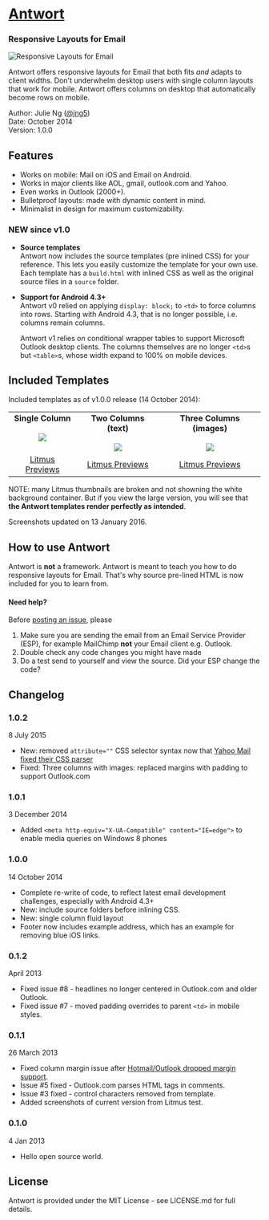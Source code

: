 # [Antwort](http://internations.github.com/antwort)

### Responsive Layouts for Email
![Responsive Layouts for Email](http://internations.github.io/antwort/images/antwort-v1-graphic.png "Responsive Layouts for Email")

Antwort offers responsive layouts for Email that both fits _and_ adapts to client widths. Don't underwhelm desktop users with single column layouts that work for mobile. Antwort offers columns on desktop that automatically become rows on mobile.

Author: Julie Ng ([@jng5](http://twitter.com/jng5))  
Date: October 2014  
Version: 1.0.0  

## Features

* Works on mobile: Mail on iOS and Email on Android.
* Works in major clients like AOL, gmail, outlook.com and Yahoo.
* Even works in Outlook (2000+).
* Bulletproof layouts: made with dynamic content in mind.
* Minimalist in design for maximum customizability.

### NEW since v1.0

* __Source templates__  
  Antwort now includes the source templates (pre inlined CSS) for your reference. This lets you easily customize the template for your own use. Each template has a `build.html` with inlined CSS as well as the original source files in a `source` folder.
  
* __Support for Android 4.3+__  
  Antwort v0 relied on applying `display: block;` to `<td>` to force columns into rows. Starting with Android 4.3, that is no longer possible, i.e. columns remain columns. 
  
  Antwort v1 relies on conditional wrapper tables to support Microsoft Outlook desktop clients. The columns themselves are no longer `<td>`s but `<table>`s, whose width expand to 100% on mobile devices.

## Included Templates

Included templates as of v1.0.0 release (14 October 2014):

<table>
  <tbody>
    <tr>
      <td align="center" valign="top">
        <strong>Single Column</strong><br><br>
        <a href="https://github.com/InterNations/antwort/tree/master/single-column">
          <img src="http://internations.github.io/antwort/images/v1-previews/1-col.png" style="max-width: 95%;">
        </a>
      </td>
      <td align="center" valign="top">
        <strong>Two Columns (text)</strong><br><br>
        <a href="https://github.com/InterNations/antwort/tree/master/two-cols-simple">
          <img src="http://internations.github.io/antwort/images/v1-previews/2-cols.png" style="max-width: 95%;">
        </a>
      </td>
      <td align="center" valign="top">
        <strong>Three Columns (images)</strong><br><br>
        <a href="https://github.com/InterNations/antwort/tree/master/three-cols-images">
          <img src="http://internations.github.io/antwort/images/v1-previews/3-cols-images.png" style="max-width: 95%;">
        </a>
      </td>
    </tr>
    <tr>
      <td align="center"><a href="https://litmus.com/pub/f6f088c" target="_blank">Litmus Previews</a></td>
      <td align="center"><a href="https://litmus.com/pub/884c2a3" target="_blank">Litmus Previews</a></td>
      <td align="center"><a href="https://litmus.com/pub/eae4ebf" target="_blank">Litmus Previews</a></td>
    </tr>
  </tbody>
</table>

NOTE: many Litmus thumbnails are broken and not showning the white background container. But if you view the large version, you will see that **the Antwort templates render perfectly as intended**.

Screenshots updated on 13 January 2016.


## How to use Antwort

Antwort is **not** a framework. Antwort is meant to teach you how to do responsive layouts for Email. That's why source pre-lined HTML is now included for you to learn from.
  
#### Need help?

Before [posting an issue](https://github.com/InterNations/antwort/issues), please

1. Make sure you are sending the email from an Email Service Provider (ESP), for example MailChimp **not** your Email client e.g. Outlook.
2. Double check any code changes you might have made
3. Do a test send to yourself and view the source. Did your ESP change the code?



## Changelog

### 1.0.2

8 July 2015

* New: removed `attribute=""` CSS selector syntax now that [Yahoo Mail fixed their CSS parser](https://www.emailonacid.com/blog/article/industry-news/yahoo_mail_now_supports_media_queries)
* Fixed: Three columns with images: replaced margins with padding to support Outlook.com

### 1.0.1

3 December 2014

* Added `<meta http-equiv="X-UA-Compatible" content="IE=edge">` to enable media queries on Windows 8 phones

### 1.0.0

14 October 2014

* Complete re-write of code, to reflect latest email development challenges, especially with Android 4.3+
* New: include source folders before inlining CSS.
* New: single column fluid layout
* Footer now includes example address, which has an example for removing blue iOS links.


### 0.1.2 

April 2013

* Fixed issue #8 - headlines no longer centered in Outlook.com and older Outlook.
* Fixed issue #7 - moved padding overrides to parent `<td>` in mobile styles.

### 0.1.1

26 March 2013

* Fixed column margin issue after [Hotmail/Outlook dropped margin support](https://litmus.com/blog/hotmail-and-outlook-com-drop-support-for-margin).
* Issue #5 fixed - Outlook.com parses HTML tags in comments.
* Issue #3 fixed - control characters removed from template.
* Added screenshots of current version from Litmus test.
 

### 0.1.0

4 Jan 2013

* Hello open source world.


## License
Antwort is provided under the MIT License - see LICENSE.md for full details.
